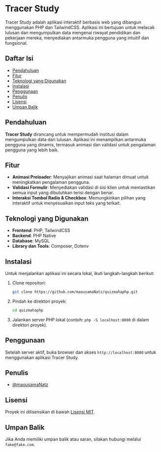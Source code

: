 
# Tracer Study

Tracer Study adalah aplikasi interaktif berbasis web yang dibangun menggunakan PHP dan TailwindCSS. Aplikasi ini bertujuan untuk melacak lulusan dan mengumpulkan data mengenai riwayat pendidikan dan pekerjaan mereka, menyediakan antarmuka pengguna yang intuitif dan fungsional.

## Daftar Isi

- [Pendahuluan](#pendahuluan)
- [Fitur](#fitur)
- [Teknologi yang Digunakan](#teknologi-yang-digunakan)
- [Instalasi](#instalasi)
- [Penggunaan](#penggunaan)
- [Penulis](#penulis)
- [Lisensi](#lisensi)
- [Umpan Balik](#umpan-balik)

## Pendahuluan

**Tracer Study** dirancang untuk mempermudah institusi dalam mengumpulkan data dari lulusan. Aplikasi ini menampilkan antarmuka pengguna yang dinamis, termasuk animasi dan validasi untuk pengalaman pengguna yang lebih baik.

## Fitur

- **Animasi Preloader**: Menyajikan animasi saat halaman dimuat untuk meningkatkan pengalaman pengguna.
- **Validasi Formulir**: Menyediakan validasi di sisi klien untuk memastikan semua input yang dibutuhkan terisi dengan benar.
- **Interaksi Tombol Radio & Checkbox**: Memungkinkan pilihan yang interaktif untuk menyesuaikan input teks yang terkait.

## Teknologi yang Digunakan

- **Frontend**: PHP, TailwindCSS
- **Backend**: PHP Native
- **Database**: MySQL
- **Library dan Tools**: Composer, Dotenv

## Instalasi

Untuk menjalankan aplikasi ini secara lokal, ikuti langkah-langkah berikut:

1. Clone repositori:
   ```bash
   git clone https://github.com/maousamaNatz/quizmahaphp.git
   ```
2. Pindah ke direktori proyek:
   ```bash
   cd quizmahaphp
   ```
3. Jalankan server PHP lokal (contoh: `php -S localhost:8000` di dalam direktori proyek).

## Penggunaan

Setelah server aktif, buka browser dan akses `http://localhost:8000` untuk menggunakan aplikasi Tracer Study.

## Penulis

- [@maousamaNatz](https://github.com/maousamaNatz)

## Lisensi

Proyek ini dilisensikan di bawah [Lisensi MIT](https://choosealicense.com/licenses/mit/).

## Umpan Balik

Jika Anda memiliki umpan balik atau saran, silakan hubungi melalui `fake@fake.com`.
